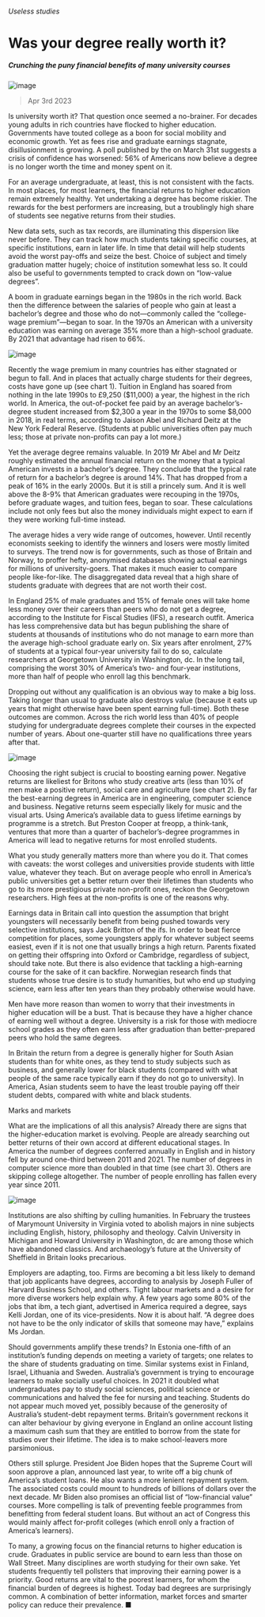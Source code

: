 ###### Useless studies
# Was your degree really worth it? 
##### Crunching the puny financial benefits of many university courses 
![image](images/20230408_IRP501.jpg) 
> Apr 3rd 2023 
Is university worth it? That question once seemed a no-brainer. For decades young adults in rich countries have flocked to higher education. Governments have touted college as a boon for social mobility and economic growth. Yet as fees rise and graduate earnings stagnate, disillusionment is growing. A poll published by the on March 31st suggests a crisis of confidence has worsened: 56% of Americans now believe a degree is no longer worth the time and money spent on it.
For an average undergraduate, at least, this is not consistent with the facts. In most places, for most learners, the financial returns to higher education remain extremely healthy. Yet undertaking a degree has become riskier. The rewards for the best performers are increasing, but a troublingly high share of students see negative returns from their studies. 
New data sets, such as tax records, are illuminating this dispersion like never before. They can track how much students taking specific courses, at specific institutions, earn in later life. In time that detail will help students avoid the worst pay-offs and seize the best. Choice of subject and timely graduation matter hugely; choice of institution somewhat less so. It could also be useful to governments tempted to crack down on “low-value degrees”.
A boom in graduate earnings began in the 1980s in the rich world. Back then the difference between the salaries of people who gain at least a bachelor’s degree and those who do not—commonly called the “college-wage premium”—began to soar. In the 1970s an American with a university education was earning on average 35% more than a high-school graduate. By 2021 that advantage had risen to 66%.
![image](images/20230408_IRC611.png) 

Recently the wage premium in many countries has either stagnated or begun to fall. And in places that actually charge students for their degrees, costs have gone up (see chart 1). Tuition in England has soared from nothing in the late 1990s to £9,250 ($11,000) a year, the highest in the rich world. In America, the out-of-pocket fee paid by an average bachelor’s-degree student increased from $2,300 a year in the 1970s to some $8,000 in 2018, in real terms, according to Jaison Abel and Richard Deitz at the New York Federal Reserve. (Students at public universities often pay much less; those at private non-profits can pay a lot more.)
Yet the average degree remains valuable. In 2019 Mr Abel and Mr Deitz roughly estimated the annual financial return on the money that a typical American invests in a bachelor’s degree. They conclude that the typical rate of return for a bachelor’s degree is around 14%. That has dropped from a peak of 16% in the early 2000s. But it is still a princely sum. And it is well above the 8-9% that American graduates were recouping in the 1970s, before graduate wages, and tuition fees, began to soar. These calculations include not only fees but also the money individuals might expect to earn if they were working full-time instead. 
The average hides a very wide range of outcomes, however. Until recently economists seeking to identify the winners and losers were mostly limited to surveys. The trend now is for governments, such as those of Britain and Norway, to proffer hefty, anonymised databases showing actual earnings for millions of university-goers. That makes it much easier to compare people like-for-like. The disaggregated data reveal that a high share of students graduate with degrees that are not worth their cost.
In England 25% of male graduates and 15% of female ones will take home less money over their careers than peers who do not get a degree, according to the Institute for Fiscal Studies (IFS), a research outfit. America has less comprehensive data but has begun publishing the share of students at thousands of institutions who do not manage to earn more than the average high-school graduate early on. Six years after enrolment, 27% of students at a typical four-year university fail to do so, calculate researchers at Georgetown University in Washington, dc. In the long tail, comprising the worst 30% of America’s two- and four-year institutions, more than half of people who enroll lag this benchmark.
Dropping out without any qualification is an obvious way to make a big loss. Taking longer than usual to graduate also destroys value (because it eats up years that might otherwise have been spent earning full-time). Both these outcomes are common. Across the rich world less than 40% of people studying for undergraduate degrees complete their courses in the expected number of years. About one-quarter still have no qualifications three years after that.
![image](images/20230408_IRC619.png) 

Choosing the right subject is crucial to boosting earning power. Negative returns are likeliest for Britons who study creative arts (less than 10% of men make a positive return), social care and agriculture (see chart 2). By far the best-earning degrees in America are in engineering, computer science and business. Negative returns seem especially likely for music and the visual arts. Using America’s available data to guess lifetime earnings by programme is a stretch. But Preston Cooper at freopp, a think-tank, ventures that more than a quarter of bachelor’s-degree programmes in America will lead to negative returns for most enrolled students.
What you study generally matters more than where you do it. That comes with caveats: the worst colleges and universities provide students with little value, whatever they teach. But on average people who enroll in America’s public universities get a better return over their lifetimes than students who go to its more prestigious private non-profit ones, reckon the Georgetown researchers. High fees at the non-profits is one of the reasons why.
Earnings data in Britain call into question the assumption that bright youngsters will necessarily benefit from being pushed towards very selective institutions, says Jack Britton of the ifs. In order to beat fierce competition for places, some youngsters apply for whatever subject seems easiest, even if it is not one that usually brings a high return. Parents fixated on getting their offspring into Oxford or Cambridge, regardless of subject, should take note. But there is also evidence that tackling a high-earning course for the sake of it can backfire. Norwegian research finds that students whose true desire is to study humanities, but who end up studying science, earn less after ten years than they probably otherwise would have.
Men have more reason than women to worry that their investments in higher education will be a bust. That is because they have a higher chance of earning well without a degree. University is a risk for those with mediocre school grades as they often earn less after graduation than better-prepared peers who hold the same degrees. 
In Britain the return from a degree is generally higher for South Asian students than for white ones, as they tend to study subjects such as business, and generally lower for black students (compared with what people of the same race typically earn if they do not go to university). In America, Asian students seem to have the least trouble paying off their student debts, compared with white and black students.
Marks and markets
What are the implications of all this analysis? Already there are signs that the higher-education market is evolving. People are already searching out better returns of their own accord at different educational stages. In America the number of degrees conferred annually in English and in history fell by around one-third between 2011 and 2021. The number of degrees in computer science more than doubled in that time (see chart 3). Others are skipping college altogether. The number of people enrolling has fallen every year since 2011. 
![image](images/20230408_IRC613.png) 

Institutions are also shifting by culling humanities. In February the trustees of Marymount University in Virginia voted to abolish majors in nine subjects including English, history, philosophy and theology. Calvin University in Michigan and Howard University in Washington, dc are among those which have abandoned classics. And archaeology’s future at the University of Sheffield in Britain looks precarious. 
Employers are adapting, too. Firms are becoming a bit less likely to demand that job applicants have degrees, according to analysis by Joseph Fuller of Harvard Business School, and others. Tight labour markets and a desire for more diverse workers help explain why. A few years ago some 80% of the jobs that ibm, a tech giant, advertised in America required a degree, says Kelli Jordan, one of its vice-presidents. Now it is about half. “A degree does not have to be the only indicator of skills that someone may have,” explains Ms Jordan.
Should governments amplify these trends? In Estonia one-fifth of an institution’s funding depends on meeting a variety of targets; one relates to the share of students graduating on time. Similar systems exist in Finland, Israel, Lithuania and Sweden. Australia’s government is trying to encourage learners to make socially useful choices. In 2021 it doubled what undergraduates pay to study social sciences, political science or communications and halved the fee for nursing and teaching. Students do not appear much moved yet, possibly because of the generosity of Australia’s student-debt repayment terms. Britain’s government reckons it can alter behaviour by giving everyone in England an online account listing a maximum cash sum that they are entitled to borrow from the state for studies over their lifetime. The idea is to make school-leavers more parsimonious. 
Others still splurge. President Joe Biden hopes that the Supreme Court will soon approve a plan, announced last year, to write off a big chunk of America’s student loans. He also wants a more lenient repayment system. The associated costs could mount to hundreds of billions of dollars over the next decade. Mr Biden also promises an official list of “low-financial value” courses. More compelling is talk of preventing feeble programmes from benefitting from federal student loans. But without an act of Congress this would mainly affect for-profit colleges (which enroll only a fraction of America’s learners).
To many, a growing focus on the financial returns to higher education is crude. Graduates in public service are bound to earn less than those on Wall Street. Many disciplines are worth studying for their own sake. Yet students frequently tell pollsters that improving their earning power is a priority. Good returns are vital to the poorest learners, for whom the financial burden of degrees is highest. Today bad degrees are surprisingly common. A combination of better information, market forces and smarter policy can reduce their prevalence. ■
